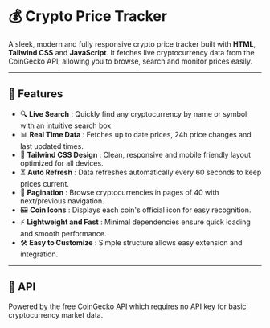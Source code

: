 # 💰 Crypto Price Tracker

A sleek, modern and fully responsive crypto price tracker built with **HTML**, **Tailwind CSS** and **JavaScript**. It fetches live cryptocurrency data from the CoinGecko API, allowing you to browse, search and monitor prices easily.

---

## 🚀 Features

- 🔍 **Live Search** : Quickly find any cryptocurrency by name or symbol with an intuitive search box.
- 📊 **Real Time Data** : Fetches up to date prices, 24h price changes and last updated times.
- 🎨 **Tailwind CSS Design** : Clean, responsive and mobile friendly layout optimized for all devices.  
- ⏳ **Auto Refresh** : Data refreshes automatically every 60 seconds to keep prices current.  
- 🔄 **Pagination** : Browse cryptocurrencies in pages of 40 with next/previous navigation.
- 🖼️ **Coin Icons** : Displays each coin's official icon for easy recognition.
- ⚡ **Lightweight and Fast** : Minimal dependencies ensure quick loading and smooth performance.  
- 🛠️ **Easy to Customize** : Simple structure allows easy extension and integration.

---

## 🔗 API

Powered by the free [CoinGecko API](https://www.coingecko.com/en/api) which requires no API key for basic cryptocurrency market data.
